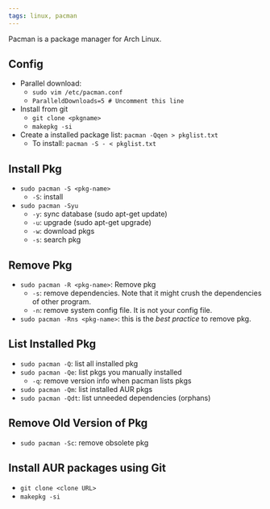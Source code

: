```yaml
---
tags: linux, pacman
---
```

Pacman is a package manager for Arch Linux. 

## Config 
- Parallel download:
	- `sudo vim /etc/pacman.conf`
	- `ParalleldDownloads=5 # Uncomment this line`
- Install from git
	- `git clone <pkgname>`
	- `makepkg -si`
- Create a installed package list: `pacman -Qqen > pkglist.txt`
	- To install: `pacman -S - < pkglist.txt`

## Install Pkg
- `sudo pacman -S <pkg-name>`
	- `-S`: install
- `sudo pacman -Syu`
	- `-y`: sync database (sudo apt-get update)
	- `-u`: upgrade (sudo apt-get upgrade)
	- `-w`: download pkgs
	- `-s`: search pkg
 
## Remove Pkg
 - `sudo pacman -R <pkg-name>`: Remove pkg
	 - `-s`: remove dependencies. Note that it might crush the dependencies of other program.
	 - `-n`: remove system config file. It is not your config file. 
 - `sudo pacman -Rns <pkg-name>`: this is the _best practice_ to remove pkg. 

## List Installed Pkg
- `sudo pacman -Q`: list all installed pkg
- `sudo pacman -Qe`: list pkgs you manually installed
	- `-q`: remove version info when pacman lists pkgs
- `sudo pacman -Qm`: list installed AUR pkgs
- `sudo pacman -Qdt`: list unneeded dependencies (orphans)

## Remove Old Version of Pkg
- `sudo pacman -Sc`: remove obsolete pkg

## Install AUR packages using Git
- `git clone <clone URL>`
- `makepkg -si`
